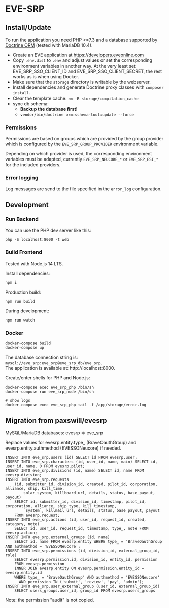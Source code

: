 # EVE-SRP

## Install/Update

To run the application you need PHP >=7.3 and a database supported by 
[Doctrine ORM](https://www.doctrine-project.org/projects/doctrine-orm/en/latest/index.html) 
(tested with MariaDB 10.4).

- Create an EVE application at https://developers.eveonline.com
- Copy `.env.dist` to `.env` and adjust values or set the corresponding environment variables in another way.
  At the very least set EVE_SRP_SSO_CLIENT_ID and EVE_SRP_SSO_CLIENT_SECRET, the rest works as is when using Docker.
- Make sure that the `storage` directory is writable by the webserver.
- Install dependencies and generate Doctrine proxy classes with `composer install`.
- Clear the template cache: `rm -R storage/compilation_cache`
- sync db schema:
  - **Backup the database first!**
  - `vendor/bin/doctrine orm:schema-tool:update --force`

### Permissions

Permissions are based on groups which are provided by the group provider which is configured by the
`EVE_SRP_GROUP_PROVIDER` environment variable.

Depending on which provider is used, the corresponding environment variables must be adapted, currently 
`EVE_SRP_NEUCORE_*` or `EVE_SRP_ESI_*` for the included providers.

### Error logging

Log messages are send to the file specified in the `error_log` configuration.

## Development

### Run Backend

You can use the PHP dev server like this:
```
php -S localhost:8000 -t web
```

### Build Frontend

Tested with Node.js 14 LTS.

Install dependencies:
```
npm i
```

Production build:
```
npm run build
```

During development:
```
npm run watch
```

### Docker

```
docker-compose build
docker-compose up
```

The database connection string is: `mysql://eve_srp:eve_srp@eve_srp_db/eve_srp`.  
The application is available at: http://localhost:8000.

Create/enter shells for PHP and Node.js:
```
docker-compose exec eve_srp_php /bin/sh
docker-compose run eve_srp_node /bin/sh

# show logs
docker-compose exec eve_srp_php tail -f /app/storage/error.log
```

## Migration from paxswill/evesrp

MySQL/MariaDB databases: evesrp => eve_srp

Replace values for evesrp.entity.type_ (BraveOauthGroup) and evesrp.entity.authmethod (EVESSONeucore) if needed.

```
INSERT INTO eve_srp.users (id) SELECT id FROM evesrp.user;
INSERT INTO eve_srp.characters (id, user_id, name, main) SELECT id, user_id, name, 0 FROM evesrp.pilot;
INSERT INTO eve_srp.divisions (id, name) SELECT id, name FROM evesrp.division;
INSERT INTO eve_srp.requests 
    (id, submitter_id, division_id, created, pilot_id, corporation, alliance, ship, kill_time, 
        solar_system, killboard_url, details, status, base_payout, payout)
    SELECT id, submitter_id, division_id, timestamp, pilot_id, corporation, alliance, ship_type, kill_timestamp, 
        `system`, killmail_url, details, status, base_payout, payout
    FROM evesrp.request;
INSERT INTO eve_srp.actions (id, user_id, request_id, created, category, note) 
    SELECT id, user_id, request_id, timestamp, type_, note FROM evesrp.action;
INSERT INTO eve_srp.external_groups (id, name) 
    SELECT id, name FROM evesrp.entity WHERE type_ = 'BraveOauthGroup' AND authmethod = 'EVESSONeucore';
INSERT INTO eve_srp.permissions (id, division_id, external_group_id, role) 
    SELECT evesrp.permission.id, division_id, entity_id, permission 
    FROM evesrp.permission
    INNER JOIN evesrp.entity ON evesrp.permission.entity_id = evesrp.entity.id
    WHERE type_ = 'BraveOauthGroup' AND authmethod = 'EVESSONeucore' 
      AND permission IN ('submit', 'review', 'pay', 'admin');
INSERT INTO eve_srp.user_external_group (user_id, external_group_id)
    SELECT users_groups.user_id, group_id FROM evesrp.users_groups
```

Note: the permission "audit" is not copied.
